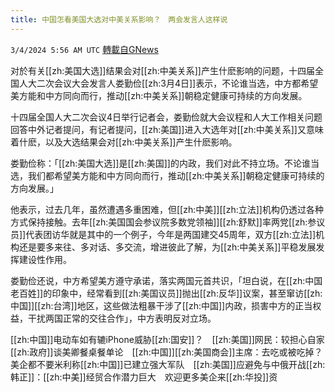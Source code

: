 ```yaml
---
title: 中国怎看美国大选对中美关系影响？　两会发言人这样说
---
```

`3/4/2024 5:56 AM UTC` [轉載自GNews](https://gnews.org/articles/2362551)

对於有关[[zh:美国大选]]结果会对[[zh:中美关系]]产生什麽影响的问题，十四届全国人大二次会议大会发言人娄勤俭[[zh:3月4日]]表示，不论谁当选，中方都希望美方能和中方同向而行，推动[[zh:中美关系]]朝稳定健康可持续的方向发展。

十四届全国人大二次会议4日举行记者会，娄勤俭就大会议程和人大工作相关问题回答中外记者提问，有记者提问，[[zh:美国]]进入大选年对[[zh:中美关系]]又意味着什麽，以及大选结果会对[[zh:中美关系]]产生什麽影响。

娄勤俭称：「[[zh:美国大选]]是[[zh:美国]]的内政，我们对此不持立场。不论谁当选，我们都希望美方能和中方同向而行，推动[[zh:中美关系]]朝稳定健康可持续的方向发展。」

他表示，过去几年，虽然遭遇多重困难，但[[zh:中美]][[zh:立法]]机构仍透过各种方式保持接触。去年[[zh:美国国会参议院多数党领袖]][[zh:舒默]]率两党[[zh:参议员]]代表团访华就是其中的一个例子，今年是两国建交45周年，双方[[zh:立法]]机构还是要多来往、多对话、多交流，增进彼此了解，为[[zh:中美关系]]平稳发展发挥建设性作用。

娄勤俭还说，中方希望美方遵守承诺，落实两国元首共识，「坦白说，在[[zh:中国老百姓]]的印象中，经常看到[[zh:美国议员]]抛出[[zh:反华]]议案，甚至窜访[[zh:中国]][[zh:台湾]]地区，这些做法粗暴干涉了[[zh:中国]]内政，损害中方的正当权益，干扰两国正常的交往合作」，中方表明反对立场。

[[zh:中国]]电动车如有辘iPhone威胁[[zh:国安]]？　[[zh:美国]]网民：较担心自家[[zh:政府]]谈美卿餐桌餐单论　[[zh:中国]][[zh:美国商会]]主席：去吃或被吃掉？美企都不要米利称[[zh:中国]]已建立强大军队　[[zh:美国]]应避免与中俄开战[[zh:韩正]]：[[zh:中美]]经贸合作潜力巨大　欢迎更多美企来[[zh:华投]]资
